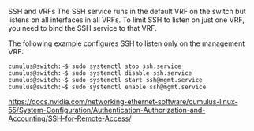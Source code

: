 SSH and VRFs
The SSH service runs in the default VRF on the switch but listens on all interfaces in all VRFs. To limit SSH to listen on just one VRF, you need to bind the SSH service to that VRF.

The following example configures SSH to listen only on the management VRF:

    cumulus@switch:~$ sudo systemctl stop ssh.service
    cumulus@switch:~$ sudo systemctl disable ssh.service
    cumulus@switch:~$ sudo systemctl start ssh@mgmt.service
    cumulus@switch:~$ sudo systemctl enable ssh@mgmt.service


https://docs.nvidia.com/networking-ethernet-software/cumulus-linux-55/System-Configuration/Authentication-Authorization-and-Accounting/SSH-for-Remote-Access/ 
